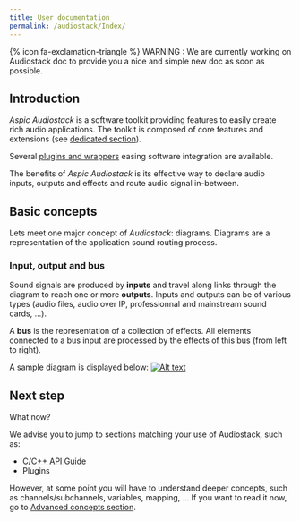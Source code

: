 ```yaml
---
title: User documentation
permalink: /audiostack/Index/
---
```


{% icon fa-exclamation-triangle  %} WARNING : We are currently working on Audiostack doc to provide you a nice and simple new doc as soon as possible. 

Introduction
-----
*Aspic Audiostack* is a software toolkit providing features to easily create rich audio applications. The toolkit is composed of core features and extensions (see [dedicated section](404)).

Several [plugins and wrappers](404) easing software integration are available.

The benefits of *Aspic Audiostack* is its effective way to declare audio inputs, outputs and effects and route audio signal in-between.

Basic concepts
-----

Lets meet one major concept of *Audiostack*: diagrams. Diagrams are a representation of the application sound routing process.

### Input, output and bus

Sound signals are produced by **inputs** and travel along links through the diagram to reach one or more **outputs**. Inputs and outputs can be of various types (audio files, audio over IP, professionnal and mainstream sound cards, ...).

A **bus** is the representation of a collection of effects. All elements connected to a bus input are processed by the effects of this bus (from left to right). 

A sample diagram is displayed below:
[![Alt text](../img/diagram.png)](../img/diagram.png)


Next step
-----
What now? 

We advise you to jump to sections matching your use of Audiostack, such as:
* [C/C++ API Guide](../AudiostackAPI)
* Plugins

However, at some point you will have to understand deeper concepts, such as channels/subchannels, variables, mapping, ... If you want to read it now, go to [Advanced concepts section](../AdvancedConcepts).

